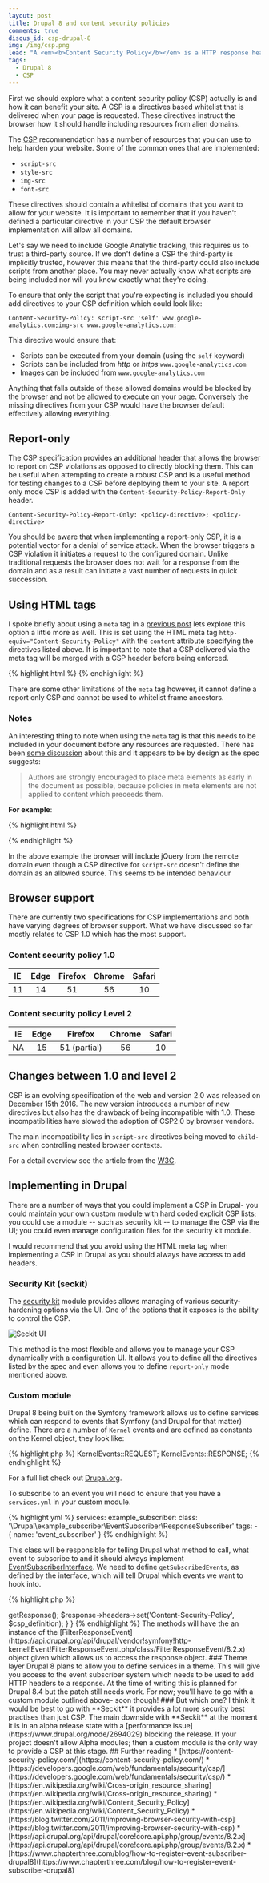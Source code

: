 ```yaml
---
layout: post
title: Drupal 8 and content security policies
comments: true
disqus_id: csp-drupal-8
img: /img/csp.png
lead: "A <em><b>Content Security Policy</b></em> is a HTTP response header that helps reduce XSS risks by declaring which resources can be included by your wesbite."
tags:
  - Drupal 8
  - CSP
---
```


First we should explore what a content security policy (CSP) actually is and how it can benefit your site. A CSP is a directives based whitelist that is delivered when your page is requested. These directives instruct the browser how it should handle including resources from alien domains.

The [CSP](https://content-security-policy.com/) recommendation has a number of resources that you can use to help harden your website. Some of the common ones that are implemented:

- `script-src`
- `style-src`
- `img-src`
- `font-src`

These directives should contain a whitelist of domains that you want to allow for your website. It is important to remember that if you haven't defined a particular directive in your CSP the default browser implementation will allow all domains.

Let's say we need to include Google Analytic tracking, this requires us to trust a third-party source. If we don't define a CSP the third-party is implicitly trusted, however this means that the third-party could also include scripts from another place. You may never actually know what scripts are being included nor will you know exactly what they're doing.

To ensure that only the script that you're expecting is included you should add directives to your CSP definition which could look like:

```
Content-Security-Policy: script-src 'self' www.google-analytics.com;img-src www.google-analytics.com;
```

This directive would ensure that:

- Scripts can be executed from your domain (using the `self` keyword)
- Scripts can be included from *http* or *https* `www.google-analytics.com`
- Images can be included from `www.google-analytics.com`

Anything that falls outside of these allowed domains would be blocked by the browser and not be allowed to execute on your page. Conversely the missing directives from your CSP would have the browser default effectively allowing everything.

## Report-only

The CSP specification provides an additional header that allows the browser to report on CSP violations as opposed to directly blocking them. This can be useful when attempting to create a robust CSP and is a useful method for testing changes to a CSP before deploying them to your site. A report only mode CSP is added with the `Content-Security-Policy-Report-Only` header.

```
Content-Security-Policy-Report-Only: <policy-directive>; <policy-directive>
```

You should be aware that when implementing a report-only CSP, it is a potential vector for a denial of service attack. When the browser triggers a CSP violation it initiates a request to the configured domain. Unlike traditional requests the browser does not wait for a response from the domain and as a result can initiate a vast number of requests in quick succession.

## Using HTML tags

I spoke briefly about using a `meta` tag in a [previous post](http://steveworley.github.io/2017/01/27/disqus-github-pages.html) lets explore this option a little more as well. This is set using the HTML meta tag `http-equiv="Content-Security-Policy"` with the `content` attribute specifying the directives listed above. It is important to note that a CSP delivered via the meta tag will be merged with a CSP header before being enforced.

{% highlight html %}
<meta http-equiv="Content-Security-Policy" content="">
{% endhighlight %}

There are some other limitations of the `meta` tag however, it cannot define a report only CSP and cannot be used to whitelist frame ancestors.

### Notes

An interesting thing to note when using the `meta` tag is that this needs to be included in your document before any resources are requested. There has been [some discussion](https://github.com/w3c/webappsec-csp/issues/27) about this and it appears to be by design as the spec suggests:

> Authors are strongly encouraged to place meta elements as early in the document as possible, because policies in meta elements are not applied to content which preceeds them.

**For example**:

{% highlight html %}
<head>
  <script src="https://code.jquery.com/jquery-3.1.1.min.js"></script>
  <meta
    http-equiv="Content-Security-Policy"
    content="default-src 'self'; script-src 'self' google-analytics.com">
{% endhighlight %}

In the above example the browser will include jQuery from the remote domain even though a CSP directive for `script-src` doesn't define the domain as an allowed source. This seems to be intended behaviour

## Browser support

There are currently two specifications for CSP implementations and both
have varying degrees of browser support. What we have discussed so far mostly relates to CSP 1.0 which has the most support.

### Content security policy 1.0

| IE   | Edge  | Firefox  | Chrome  | Safari  |
|:-:|:-:|:-:|:-:|:-:|
| 11  | 14 | 51  | 56  | 10   |

### Content security policy Level 2

| IE   | Edge  | Firefox  | Chrome  | Safari  |
|:-:|:-:|:-:|:-:|:-:|
| NA | 15 | 51 (partial)  | 56  | 10   |


## Changes between 1.0 and level 2

CSP is an evolving specification of the web and version 2.0 was released on December 15th 2016. The new version introduces a number of new directives but also has the drawback of being incompatible with 1.0. These incompatibilities have slowed the adoption of CSP2.0 by browser vendors.

The main incompatibility lies in `script-src` directives being moved to `child-src` when controlling nested browser contexts.

For a detail overview see the article from the [W3C](https://www.w3.org/TR/CSP2/).

## Implementing in Drupal      

There are a number of ways that you could implement a CSP in Drupal- you could maintain your own custom module with hard coded explicit CSP lists; you could use a module -- such as security kit -- to manage the CSP via the UI; you could even manage configuration files for the security kit module.

I would recommend that you avoid using the HTML meta tag when implementing a CSP in Drupal as you should always have access to add headers.

### Security Kit (seckit)

The [security kit](http://drupal.org/project/seckit) module provides allows managing of various security-hardening options via the UI. One of the options that it exposes is the ability to control the CSP.

![Seckit UI](/img/seckit-ui.png)

This method is the most flexible and allows you to manage your CSP dynamically with a configuration UI. It allows you to define all the directives listed by the spec and even allows you to define `report-only` mode mentioned above.

### Custom module

Drupal 8 being built on the Symfony framework allows us to define services which can respond to events that Symfony (and Drupal for that matter) define. There are a number of `Kernel` events and are defined as constants on the Kernel object, they look like:

{% highlight php %}
KernelEvents::REQUEST;
KernelEvents::RESPONSE;
{% endhighlight %}

For a full list check out [Drupal.org](https://api.drupal.org/api/drupal/core!core.api.php/group/events/8.2.x).

To subscribe to an event you will need to ensure that you have a `services.yml` in your custom module.

{% highlight yml %}
services:
  example_subscriber:
    class: '\Drupal\example_subscriber\EventSubscriber\ResponseSubscriber'
    tags:
      - { name: 'event_subscriber' }
{% endhighlight %}

This class will be responsible for telling Drupal what method to call, what event to subscribe to and it should always implement [EventSubscriberInterface](https://api.drupal.org/api/drupal/vendor!symfony!event-dispatcher!EventSubscriberInterface.php/8.2.x). We need to define `getSubscribedEvents`, as defined by the interface, which will tell Drupal which events we want to hook into.

{% highlight php %}
<?php

namespace \Drupal\example_subscriber\EventSubscriber;

use Symfony\Component\EventDispatcher\EventSubscriberInterface;
use Symfony\Component\HttpKernel\KernelEvents;

class ResponseSubscriber implements EventSubscriberInterface {
  public static function getSubscribedEvents() {
    $events[KernelEvents::RESPONSE][] = ['onResponse'];
    return $events;
  }
}

{% endhighlight %}

Here we are telling Drupal that when it emits the `KernelEvents::RESPONSE` event that we want to call the `onResponse` method of this subscriber. This is where we will define the CSP definitions and add the header to the response object.

{% highlight php %}
<?php

use Symfony\Component\HttpKernel\Event\FilterResponseEvent;

class ResponseSubscriber implements EventSubscriberInterface {

  public function onResponse(FilterResponseEvent $event) {
    $csp_definition = '';
    $response = $event->getResponse();
    $response->headers->set('Content-Security-Policy', $csp_definition);
  }
}
{% endhighlight %}

The methods will have the an instance of the [FilterResponseEvent](https://api.drupal.org/api/drupal/vendor!symfony!http-kernel!Event!FilterResponseEvent.php/class/FilterResponseEvent/8.2.x) object given which allows us to access the response object.

### Theme layer

Drupal 8 plans to allow you to define services in a theme. This will give you access to the event subscriber system which needs to be used to add HTTP headers to a response.

At the time of writing this is planned for Drupal 8.4 but the patch still needs work. For now; you'll have to go with a custom module outlined above- soon though!

### But which one?

I think it would be best to go with **Seckit** it provides a lot more security best practises than just CSP. The main downside with **Seckit** at the moment it is in an alpha release state with a [performance issue](https://www.drupal.org/node/2694029) blocking the release. If your project doesn't allow Alpha modules; then a custom module is the only way to provide a CSP at this stage.

## Further reading

* [https://content-security-policy.com/](https://content-security-policy.com/)
* [https://developers.google.com/web/fundamentals/security/csp/](https://developers.google.com/web/fundamentals/security/csp/)
* [https://en.wikipedia.org/wiki/Cross-origin_resource_sharing](https://en.wikipedia.org/wiki/Cross-origin_resource_sharing)
* [https://en.wikipedia.org/wiki/Content_Security_Policy](https://en.wikipedia.org/wiki/Content_Security_Policy)
* [https://blog.twitter.com/2011/improving-browser-security-with-csp](https://blog.twitter.com/2011/improving-browser-security-with-csp)
* [https://api.drupal.org/api/drupal/core!core.api.php/group/events/8.2.x](https://api.drupal.org/api/drupal/core!core.api.php/group/events/8.2.x)
* [https://www.chapterthree.com/blog/how-to-register-event-subscriber-drupal8](https://www.chapterthree.com/blog/how-to-register-event-subscriber-drupal8)
